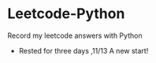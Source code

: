 # Leetcode-Python
Record my leetcode answers with Python

* Rested for three days ,11/13  A new start!

